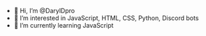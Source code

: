 - 👋 Hi, I’m @DarylDpro
- 👀 I’m interested in JavaScript, HTML, CSS, Python, Discord bots
- 🌱 I’m currently learning JavaScript

<!---
DarylDpro/DarylDpro is a ✨ special ✨ repository because its `README.md` (this file) appears on your GitHub profile.
You can click the Preview link to take a look at your changes.
--->
